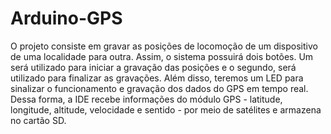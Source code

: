 # Arduino-GPS

  O projeto consiste em gravar as posições de locomoção de um dispositivo de uma localidade para outra.
Assim, o sistema possuirá dois botões. Um será utilizado para iniciar a gravação das posições e o segundo, será utilizado para finalizar as gravações.
Além disso, teremos um LED para sinalizar o funcionamento e gravação dos dados do GPS em tempo real.
Dessa forma, a IDE recebe informações do módulo GPS - latitude, longitude, altitude, velocidade e sentido - por meio de satélites e armazena no cartão SD.
